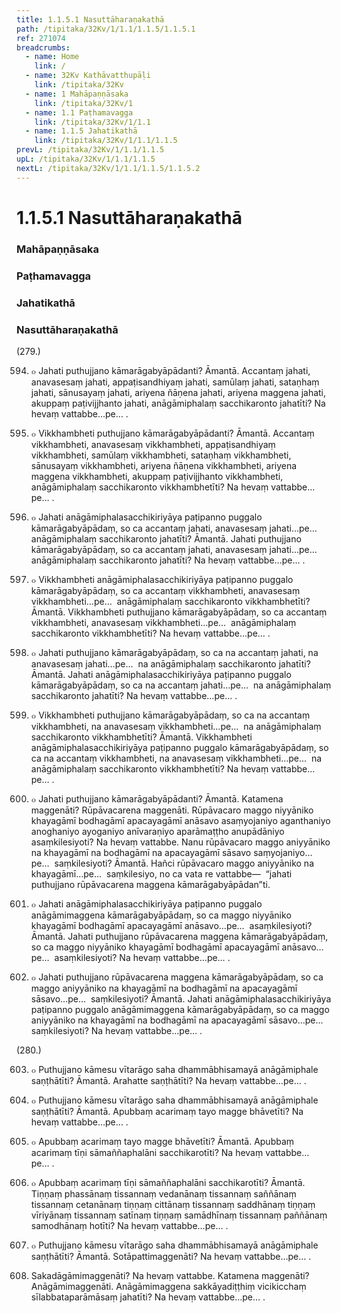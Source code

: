 ```yaml
---
title: 1.1.5.1 Nasuttāharaṇakathā
path: /tipitaka/32Kv/1/1.1/1.1.5/1.1.5.1
ref: 271074
breadcrumbs:
  - name: Home
    link: /
  - name: 32Kv Kathāvatthupāḷi
    link: /tipitaka/32Kv
  - name: 1 Mahāpaṇṇāsaka
    link: /tipitaka/32Kv/1
  - name: 1.1 Paṭhamavagga
    link: /tipitaka/32Kv/1/1.1
  - name: 1.1.5 Jahatikathā
    link: /tipitaka/32Kv/1/1.1/1.1.5
prevL: /tipitaka/32Kv/1/1.1/1.1.5
upL: /tipitaka/32Kv/1/1.1/1.1.5
nextL: /tipitaka/32Kv/1/1.1/1.1.5/1.1.5.2
---
```


# 1.1.5.1 Nasuttāharaṇakathā

### Mahāpaṇṇāsaka

### Paṭhamavagga

### Jahatikathā

### Nasuttāharaṇakathā

(279.)

594. ๐ Jahati puthujjano kāmarāgabyāpādanti? Āmantā. Accantaṃ jahati, anavasesaṃ jahati, appaṭisandhiyaṃ jahati, samūlaṃ jahati, sataṇhaṃ jahati, sānusayaṃ jahati, ariyena ñāṇena jahati, ariyena maggena jahati, akuppaṃ paṭivijjhanto jahati, anāgāmiphalaṃ sacchikaronto jahatīti? Na hevaṃ vattabbe…pe… .

595. ๐ Vikkhambheti puthujjano kāmarāgabyāpādanti? Āmantā. Accantaṃ vikkhambheti, anavasesaṃ vikkhambheti, appaṭisandhiyaṃ vikkhambheti, samūlaṃ vikkhambheti, sataṇhaṃ vikkhambheti, sānusayaṃ vikkhambheti, ariyena ñāṇena vikkhambheti, ariyena maggena vikkhambheti, akuppaṃ paṭivijjhanto vikkhambheti, anāgāmiphalaṃ sacchikaronto vikkhambhetīti? Na hevaṃ vattabbe…pe… .

596. ๐ Jahati anāgāmiphalasacchikiriyāya paṭipanno puggalo kāmarāgabyāpādaṃ, so ca accantaṃ jahati, anavasesaṃ jahati…pe…  anāgāmiphalaṃ sacchikaronto jahatīti? Āmantā. Jahati puthujjano kāmarāgabyāpādaṃ, so ca accantaṃ jahati, anavasesaṃ jahati…pe…  anāgāmiphalaṃ sacchikaronto jahatīti? Na hevaṃ vattabbe…pe… .

597. ๐ Vikkhambheti anāgāmiphalasacchikiriyāya paṭipanno puggalo kāmarāgabyāpādaṃ, so ca accantaṃ vikkhambheti, anavasesaṃ vikkhambheti…pe…  anāgāmiphalaṃ sacchikaronto vikkhambhetīti? Āmantā. Vikkhambheti puthujjano kāmarāgabyāpādaṃ, so ca accantaṃ vikkhambheti, anavasesaṃ vikkhambheti…pe…  anāgāmiphalaṃ sacchikaronto vikkhambhetīti? Na hevaṃ vattabbe…pe… .

598. ๐ Jahati puthujjano kāmarāgabyāpādaṃ, so ca na accantaṃ jahati, na anavasesaṃ jahati…pe…  na anāgāmiphalaṃ sacchikaronto jahatīti? Āmantā. Jahati anāgāmiphalasacchikiriyāya paṭipanno puggalo kāmarāgabyāpādaṃ, so ca na accantaṃ jahati…pe…  na anāgāmiphalaṃ sacchikaronto jahatīti? Na hevaṃ vattabbe…pe… .

599. ๐ Vikkhambheti puthujjano kāmarāgabyāpādaṃ, so ca na accantaṃ vikkhambheti, na anavasesaṃ vikkhambheti…pe…  na anāgāmiphalaṃ sacchikaronto vikkhambhetīti? Āmantā. Vikkhambheti anāgāmiphalasacchikiriyāya paṭipanno puggalo kāmarāgabyāpādaṃ, so ca na accantaṃ vikkhambheti, na anavasesaṃ vikkhambheti…pe…  na anāgāmiphalaṃ sacchikaronto vikkhambhetīti? Na hevaṃ vattabbe…pe… .

600. ๐ Jahati puthujjano kāmarāgabyāpādanti? Āmantā. Katamena maggenāti? Rūpāvacarena maggenāti. Rūpāvacaro maggo niyyāniko khayagāmī bodhagāmī apacayagāmī anāsavo asaṃyojaniyo aganthaniyo anoghaniyo ayoganiyo anīvaraṇiyo aparāmaṭṭho anupādāniyo asaṃkilesiyoti? Na hevaṃ vattabbe. Nanu rūpāvacaro maggo aniyyāniko na khayagāmī na bodhagāmī na apacayagāmī sāsavo saṃyojaniyo…pe…  saṃkilesiyoti? Āmantā. Hañci rūpāvacaro maggo aniyyāniko na khayagāmī…pe…  saṃkilesiyo, no ca vata re vattabbe—  “jahati puthujjano rūpāvacarena maggena kāmarāgabyāpādan”ti.

601. ๐ Jahati anāgāmiphalasacchikiriyāya paṭipanno puggalo anāgāmimaggena kāmarāgabyāpādaṃ, so ca maggo niyyāniko khayagāmī bodhagāmī apacayagāmī anāsavo…pe…  asaṃkilesiyoti? Āmantā. Jahati puthujjano rūpāvacarena maggena kāmarāgabyāpādaṃ, so ca maggo niyyāniko khayagāmī bodhagāmī apacayagāmī anāsavo…pe…  asaṃkilesiyoti? Na hevaṃ vattabbe…pe… .

602. ๐ Jahati puthujjano rūpāvacarena maggena kāmarāgabyāpādaṃ, so ca maggo aniyyāniko na khayagāmī na bodhagāmī na apacayagāmī sāsavo…pe…  saṃkilesiyoti? Āmantā. Jahati anāgāmiphalasacchikiriyāya paṭipanno puggalo anāgāmimaggena kāmarāgabyāpādaṃ, so ca maggo aniyyāniko na khayagāmī na bodhagāmī na apacayagāmī sāsavo…pe…  saṃkilesiyoti? Na hevaṃ vattabbe…pe… .

(280.)

603. ๐ Puthujjano kāmesu vītarāgo saha dhammābhisamayā anāgāmiphale saṇṭhātīti? Āmantā. Arahatte saṇṭhātīti? Na hevaṃ vattabbe…pe… .

604. ๐ Puthujjano kāmesu vītarāgo saha dhammābhisamayā anāgāmiphale saṇṭhātīti? Āmantā. Apubbaṃ acarimaṃ tayo magge bhāvetīti? Na hevaṃ vattabbe…pe… .

605. ๐ Apubbaṃ acarimaṃ tayo magge bhāvetīti? Āmantā. Apubbaṃ acarimaṃ tīṇi sāmaññaphalāni sacchikarotīti? Na hevaṃ vattabbe…pe… .

606. ๐ Apubbaṃ acarimaṃ tīṇi sāmaññaphalāni sacchikarotīti? Āmantā. Tiṇṇaṃ phassānaṃ tissannaṃ vedanānaṃ tissannaṃ saññānaṃ tissannaṃ cetanānaṃ tiṇṇaṃ cittānaṃ tissannaṃ saddhānaṃ tiṇṇaṃ vīriyānaṃ tissannaṃ satīnaṃ tiṇṇaṃ samādhīnaṃ tissannaṃ paññānaṃ samodhānaṃ hotīti? Na hevaṃ vattabbe…pe… .

607. ๐ Puthujjano kāmesu vītarāgo saha dhammābhisamayā anāgāmiphale saṇṭhātīti? Āmantā. Sotāpattimaggenāti? Na hevaṃ vattabbe…pe… .

608. Sakadāgāmimaggenāti? Na hevaṃ vattabbe. Katamena maggenāti? Anāgāmimaggenāti. Anāgāmimaggena sakkāyadiṭṭhiṃ vicikicchaṃ sīlabbataparāmāsaṃ jahatīti? Na hevaṃ vattabbe…pe… .



